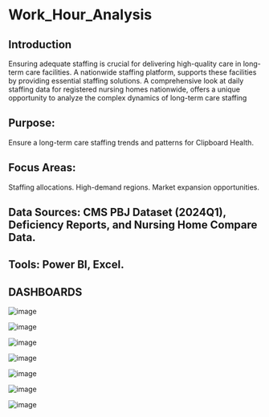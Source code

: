 # Work_Hour_Analysis
## Introduction
Ensuring adequate staffing is crucial for delivering high-quality care in long-term care facilities. A nationwide staffing platform, supports these facilities by providing essential staffing solutions. A comprehensive look at daily staffing data for registered nursing homes nationwide, offers a unique opportunity to analyze the complex dynamics of long-term care staffing

## Purpose:
Ensure a long-term care staffing trends and patterns for Clipboard Health.

## Focus Areas:
Staffing allocations.
High-demand regions.
Market expansion opportunities.

## Data Sources: CMS PBJ Dataset (2024Q1), Deficiency Reports, and Nursing Home Compare Data.
## Tools: Power BI, Excel.

## DASHBOARDS
![image](https://github.com/user-attachments/assets/4bb13fe1-7ae3-40e8-ad4a-a76aae9b1217)

![image](https://github.com/user-attachments/assets/90097b8f-89d4-4db8-a402-ae14a137782a)

![image](https://github.com/user-attachments/assets/a2bb25e2-c492-421a-95e7-f0efbb423857)

![image](https://github.com/user-attachments/assets/2bdb7e80-d52c-4ce7-bcb9-827e1bc8ade2)

![image](https://github.com/user-attachments/assets/18357144-0191-4ff7-825b-3f3ac705ce62)

![image](https://github.com/user-attachments/assets/235acfef-797b-401b-9337-6c843ad79bc9)

![image](https://github.com/user-attachments/assets/9cba65b2-4aa4-402a-b67a-91854c445533)







